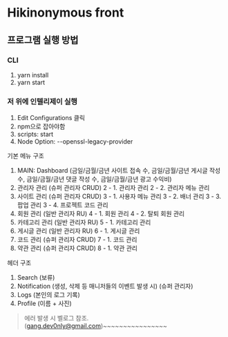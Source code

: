 # Hikinonymous front

## 프로그램 실행 방법
### CLI
1. yarn install
2. yarn start

### 저 위에 인텔리제이 실행
1. Edit Configurations 클릭
2. npm으로 잡아야함
3. scripts: start
4. Node Option: --openssl-legacy-provider 

기본 메뉴 구조
1. MAIN: Dashboard (금일/금월/금년 사이트 접속 수, 금일/금월/금년 게시글 작성 수, 금일/금월/금년 댓글 작성 수, 금일/금월/금년 광고 수익비)
2. 관리자 관리 (슈퍼 관리자 CRUD)
2 - 1. 관리자 관리
2 - 2. 관리자 메뉴 관리
3. 사이트 관리 (슈퍼 관리자 CRUD)
3 - 1. 사용자 메뉴 관리
3 - 2. 배너 관리 
3 - 3. 팝업 관리
3 - 4. 프로젝트 코드 관리
4. 회원 관리 (일반 관리자 RU)
4 - 1. 회원 관리
4 - 2. 탈퇴 회원 관리
5. 카테고리 관리 (일반 관리자 RU)
5 - 1. 카테고리 관리
6. 게시글 관리 (일반 관리자 RU)
6 - 1. 게시글 관리
7. 코드 관리 (슈퍼 관리자 CRUD)
7 - 1. 코드 관리
8. 약관 관리 (슈퍼 관리자 CRUD)
8 - 1. 약관 관리

헤더 구조
1. Search (보류)
2. Notification (생성, 삭제 등 매니저들의 이벤트 발생 시) (슈퍼 관리자)
3. Logs (본인의 로그 기록)
4. Profile (이름 + 사진)


> 에러 발생 시 벨로그 참조. (gang.dev0nly@gmail.com)~~~~~~~~~~~~~~~~
